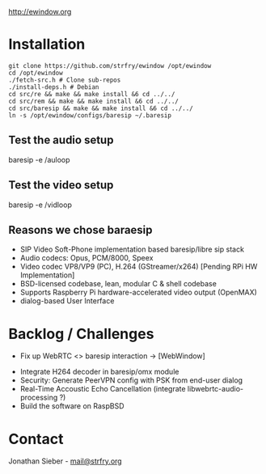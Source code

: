 http://ewindow.org


Installation
============

    git clone https://github.com/strfry/ewindow /opt/ewindow
    cd /opt/ewindow
    ./fetch-src.h # Clone sub-repos
    ./install-deps.h # Debian
    cd src/re && make && make install &6 cd ../../
    cd src/rem && make && make install &6 cd ../../
    cd src/baresip && make && make install &6 cd ../../
    ln -s /opt/ewindow/configs/baresip ~/.baresip
    
    
## Test the audio setup
baresip -e /auloop

## Test the video setup
baresip -e /vidloop

## Reasons we chose baraesip

- SIP Video Soft-Phone implementation based baresip/libre sip stack
- Audio codecs: Opus, PCM/8000, Speex
- Video codec VP8/VP9 (PC), H.264 (GStreamer/x264) [Pending RPi HW Implementation]
- BSD-licensed codebase, lean, modular C & shell codebase
- Supports Raspberry Pi hardware-accelerated video output (OpenMAX)
- dialog-based User Interface

Backlog / Challenges
====================

- Fix up WebRTC <> baresip interaction -> [WebWindow]
* Integrate H264 decoder in baresip/omx module
* Security: Generate PeerVPN config with PSK from end-user dialog
* Real-Time Accoustic Echo Cancellation (integrate libwebrtc-audio-processing ?)
* Build the software on RaspBSD

Contact
=======

Jonathan Sieber - mail@strfry.org

